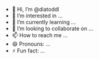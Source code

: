- 👋 Hi, I’m @diatoddl
- 👀 I’m interested in ...
- 🌱 I’m currently learning ...
- 💞️ I’m looking to collaborate on ...
- 📫 How to reach me ...
- 😄 Pronouns: ...
- ⚡ Fun fact: ...

<!---
diatoddl/diatoddl is a ✨ special ✨ repository because its `README.md` (this file) appears on your GitHub profile.
You can click the Preview link to take a look at your changes.
--->
